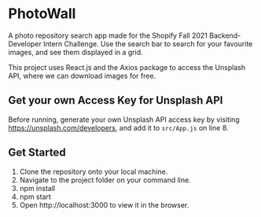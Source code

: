 # PhotoWall

A photo repository search app made for the Shopify Fall 2021 Backend-Developer Intern Challenge. 
Use the search bar to search for your favourite images, and see them displayed in a grid. 


This project uses React.js and the Axios package to access the Unsplash API, where we can download images for free. 

## Get your own Access Key for Unsplash API

Before running, generate your own Unsplash API access key by visiting https://unsplash.com/developers, 
and add it to `src/App.js` on line 8. 

## Get Started

1. Clone the repository onto your local machine. 
2. Navigate to the project folder on your command line.
3. npm install
4. npm start
5. Open http://localhost:3000 to view it in the browser.


